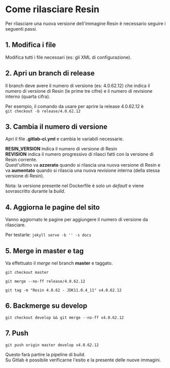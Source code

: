 # Come rilasciare Resin
Per rilasciare una nuova versione dell'immagine Resin
è necessario seguire i seguenti passi.

## 1. Modifica i file
Modifica tutti i file necessari (es: gli XML di configurazione).

## 2. Apri un branch di release
Il branch deve avere il numero di versione (es: 4.0.62.12)
che indica il numero di versione di Resin (le prime tre cifre) e il numero
di revisione interno (quarta cifra).

Per esempio, il comando da usare per aprire la release 4.0.62.12 è  
`git checkout -b release/4.0.62.12`

## 3. Cambia il numero di versione
Apri il file __.gitlab-ci.yml__ e
cambia le variabili necessarie.

**RESIN_VERSION** indica il numero di versione di Resin  
**REVISION** indica il numero progressivo di rilasci fatti con
la versione di Resin corrente.  
Quest'ultimo va **azzerato** quando si rilascia una nuova versione di Resin e va
**aumentato** quando si rilascia una nuova revisione interna (della stessa versione di Resin).

Nota: la versione presente nel Dockerfile è solo un _default_ e viene sovrascritto
durante la _build_.

## 4. Aggiorna le pagine del sito
Vanno aggiornato le pagine per aggiungere il numero di versione da rilasciare.

Per testarle: `jekyll serve -b '' -s docs`


## 5. Merge in master e tag
Va effettuato il _merge_ nel branch __master__ e taggato.

`git checkout master`

`git merge --no-ff release/4.0.62.12`

`git tag -m "Resin 4.0.62 - JDK11.0.4_11" v4.0.62.12`

## 6. Backmerge su develop
`git checkout develop && git merge --no-ff v4.0.62.12`

## 7. Push
`git push origin master develop v4.0.62.12`

Questo farà partire la pipeline di build.  
Su Gitlab è possibile verificarne l'esito e la presente delle nuove immagini.
